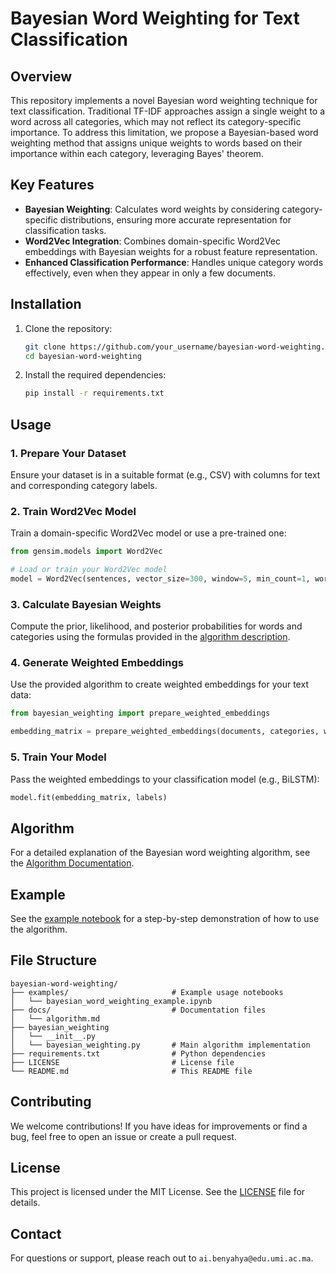 
# Bayesian Word Weighting for Text Classification

## Overview

This repository implements a novel Bayesian word weighting technique for text classification. Traditional TF-IDF approaches assign a single weight to a word across all categories, which may not reflect its category-specific importance. To address this limitation, we propose a Bayesian-based word weighting method that assigns unique weights to words based on their importance within each category, leveraging Bayes' theorem.

## Key Features

- **Bayesian Weighting**: Calculates word weights by considering category-specific distributions, ensuring more accurate representation for classification tasks.
- **Word2Vec Integration**: Combines domain-specific Word2Vec embeddings with Bayesian weights for a robust feature representation.
- **Enhanced Classification Performance**: Handles unique category words effectively, even when they appear in only a few documents.

## Installation

1. Clone the repository:
   ```bash
   git clone https://github.com/your_username/bayesian-word-weighting.git
   cd bayesian-word-weighting
   ```

2. Install the required dependencies:
   ```bash
   pip install -r requirements.txt
   ```

## Usage

### 1. Prepare Your Dataset
Ensure your dataset is in a suitable format (e.g., CSV) with columns for text and corresponding category labels.

### 2. Train Word2Vec Model
Train a domain-specific Word2Vec model or use a pre-trained one:
```python
from gensim.models import Word2Vec

# Load or train your Word2Vec model
model = Word2Vec(sentences, vector_size=300, window=5, min_count=1, workers=4)
```

### 3. Calculate Bayesian Weights
Compute the prior, likelihood, and posterior probabilities for words and categories using the formulas provided in the [algorithm description](docs/algorithm.md).

### 4. Generate Weighted Embeddings
Use the provided algorithm to create weighted embeddings for your text data:
```python
from bayesian_weighting import prepare_weighted_embeddings

embedding_matrix = prepare_weighted_embeddings(documents, categories, word2vec_model, bayesian_weights, max_len=128)
```

### 5. Train Your Model
Pass the weighted embeddings to your classification model (e.g., BiLSTM):
```python
model.fit(embedding_matrix, labels)
```

## Algorithm

For a detailed explanation of the Bayesian word weighting algorithm, see the [Algorithm Documentation](docs/algorithm.md).

## Example

See the [example notebook](examples/bayesian_word_weighting_example.ipynb) for a step-by-step demonstration of how to use the algorithm.

## File Structure

```
bayesian-word-weighting/
├── examples/                       # Example usage notebooks
│   └── bayesian_word_weighting_example.ipynb
├── docs/                           # Documentation files
│   └── algorithm.md
├── bayesian_weighting
│   └── __init__.py
│   └── bayesian_weighting.py       # Main algorithm implementation
├── requirements.txt                # Python dependencies
├── LICENSE                         # License file
└── README.md                       # This README file
```

## Contributing

We welcome contributions! If you have ideas for improvements or find a bug, feel free to open an issue or create a pull request.

## License

This project is licensed under the MIT License. See the [LICENSE](LICENSE) file for details.

## Contact

For questions or support, please reach out to `ai.benyahya@edu.umi.ac.ma`.

